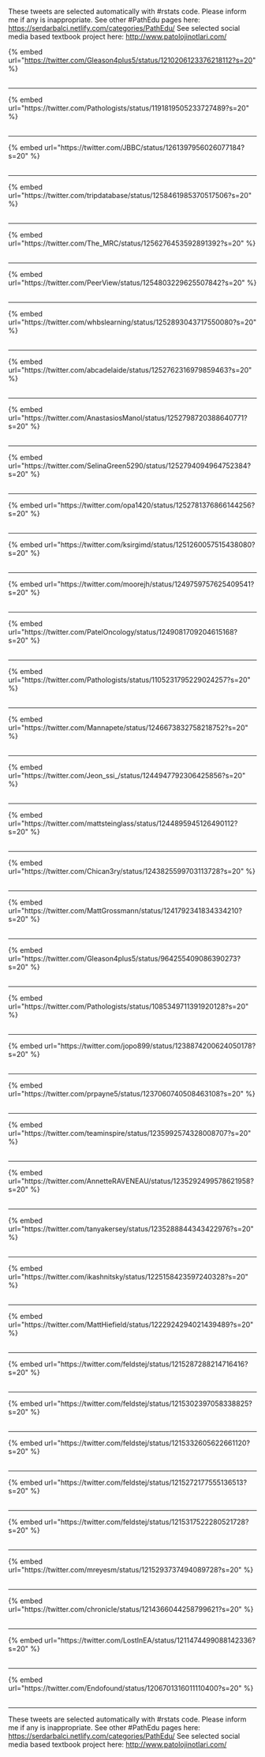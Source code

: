 

These tweets are selected automatically with #rstats code. Please inform me if any is inappropriate.
See other #PathEdu pages here: https://serdarbalci.netlify.com/categories/PathEdu/ 
See selected social media based textbook project here: http://www.patolojinotlari.com/

{% embed url="https://twitter.com/Gleason4plus5/status/1210206123376218112?s=20" %}<br>
<br>
<hr>
{% embed url="https://twitter.com/Pathologists/status/1191819505233727489?s=20" %}<br>
<br>
<hr>
{% embed url="https://twitter.com/JBBC/status/1261397956026077184?s=20" %}<br>
<br>
<hr>
{% embed url="https://twitter.com/tripdatabase/status/1258461985370517506?s=20" %}<br>
<br>
<hr>
{% embed url="https://twitter.com/The_MRC/status/1256276453592891392?s=20" %}<br>
<br>
<hr>
{% embed url="https://twitter.com/PeerView/status/1254803229625507842?s=20" %}<br>
<br>
<hr>
{% embed url="https://twitter.com/whbslearning/status/1252893043717550080?s=20" %}<br>
<br>
<hr>
{% embed url="https://twitter.com/abcadelaide/status/1252762316979859463?s=20" %}<br>
<br>
<hr>
{% embed url="https://twitter.com/AnastasiosManol/status/1252798720388640771?s=20" %}<br>
<br>
<hr>
{% embed url="https://twitter.com/SelinaGreen5290/status/1252794094964752384?s=20" %}<br>
<br>
<hr>
{% embed url="https://twitter.com/opa1420/status/1252781376866144256?s=20" %}<br>
<br>
<hr>
{% embed url="https://twitter.com/ksirgimd/status/1251260057515438080?s=20" %}<br>
<br>
<hr>
{% embed url="https://twitter.com/moorejh/status/1249759757625409541?s=20" %}<br>
<br>
<hr>
{% embed url="https://twitter.com/PatelOncology/status/1249081709204615168?s=20" %}<br>
<br>
<hr>
{% embed url="https://twitter.com/Pathologists/status/1105231795229024257?s=20" %}<br>
<br>
<hr>
{% embed url="https://twitter.com/Mannapete/status/1246673832758218752?s=20" %}<br>
<br>
<hr>
{% embed url="https://twitter.com/Jeon_ssi_/status/1244947792306425856?s=20" %}<br>
<br>
<hr>
{% embed url="https://twitter.com/mattsteinglass/status/1244895945126490112?s=20" %}<br>
<br>
<hr>
{% embed url="https://twitter.com/Chican3ry/status/1243825599703113728?s=20" %}<br>
<br>
<hr>
{% embed url="https://twitter.com/MattGrossmann/status/1241792341834334210?s=20" %}<br>
<br>
<hr>
{% embed url="https://twitter.com/Gleason4plus5/status/964255409086390273?s=20" %}<br>
<br>
<hr>
{% embed url="https://twitter.com/Pathologists/status/1085349711391920128?s=20" %}<br>
<br>
<hr>
{% embed url="https://twitter.com/jopo899/status/1238874200624050178?s=20" %}<br>
<br>
<hr>
{% embed url="https://twitter.com/prpayne5/status/1237060740508463108?s=20" %}<br>
<br>
<hr>
{% embed url="https://twitter.com/teaminspire/status/1235992574328008707?s=20" %}<br>
<br>
<hr>
{% embed url="https://twitter.com/AnnetteRAVENEAU/status/1235292499578621958?s=20" %}<br>
<br>
<hr>
{% embed url="https://twitter.com/tanyakersey/status/1235288844343422976?s=20" %}<br>
<br>
<hr>
{% embed url="https://twitter.com/ikashnitsky/status/1225158423597240328?s=20" %}<br>
<br>
<hr>
{% embed url="https://twitter.com/MattHiefield/status/1222924294021439489?s=20" %}<br>
<br>
<hr>
{% embed url="https://twitter.com/feldstej/status/1215287288214716416?s=20" %}<br>
<br>
<hr>
{% embed url="https://twitter.com/feldstej/status/1215302397058338825?s=20" %}<br>
<br>
<hr>
{% embed url="https://twitter.com/feldstej/status/1215332605622661120?s=20" %}<br>
<br>
<hr>
{% embed url="https://twitter.com/feldstej/status/1215272177555136513?s=20" %}<br>
<br>
<hr>
{% embed url="https://twitter.com/feldstej/status/1215317522280521728?s=20" %}<br>
<br>
<hr>
{% embed url="https://twitter.com/mreyesm/status/1215293737494089728?s=20" %}<br>
<br>
<hr>
{% embed url="https://twitter.com/chronicle/status/1214366044258799621?s=20" %}<br>
<br>
<hr>
{% embed url="https://twitter.com/LostInEA/status/1211474499088142336?s=20" %}<br>
<br>
<hr>
{% embed url="https://twitter.com/Endofound/status/1206701316011110400?s=20" %}<br>
<br>
<hr>


These tweets are selected automatically with #rstats code. Please inform me if any is inappropriate.
See other #PathEdu pages here: https://serdarbalci.netlify.com/categories/PathEdu/ 
See selected social media based textbook project here: http://www.patolojinotlari.com/
